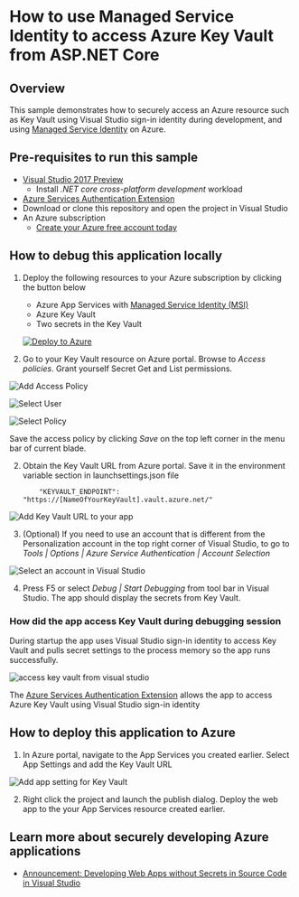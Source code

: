 # How to use Managed Service Identity to access Azure Key Vault from ASP.NET Core

## Overview

This sample demonstrates how to securely access an Azure resource such as Key Vault using Visual Studio sign-in identity during development, and using [Managed Service Identity](https://docs.microsoft.com/en-us/azure/active-directory/msi-overview) on Azure.


## Pre-requisites to run this sample
* [Visual Studio 2017 Preview](https://www.visualstudio.com/vs/preview/)
    * Install *.NET core cross-platform development* workload
* [Azure Services Authentication Extension](https://go.microsoft.com/fwlink/?linkid=862354)
* Download or clone this repository and open the project in Visual Studio
* An Azure subscription
    * [Create your Azure free account today](https://azure.microsoft.com/en-us/free/)

## How to debug this application locally

1. Deploy the following resources to your Azure subscription by clicking the button below
    * Azure App Services with [Managed Service Identity (MSI)](https://docs.microsoft.com/en-us/azure/app-service/app-service-managed-service-identity)
    * Azure Key Vault
    * Two secrets in the Key Vault

    [![Deploy to Azure](https://azuredeploy.net/deploybutton.svg)](https://azuredeploy.net/)

2. Go to your Key Vault resource on Azure portal. Browse to *Access policies*. Grant yourself Secret Get and List permissions.

![Add Access Policy](./media/AddAccessPolicy.png)

![Select User](./media/SelectUser.png)

![Select Policy](./media/SelectPolicy.png)

Save the access policy by clicking *Save* on the top left corner in the menu bar of current blade.

2. Obtain the Key Vault URL from Azure portal. Save it in the environment variable section in launchsettings.json file


    ```
        "KEYVAULT_ENDPOINT": "https://[NameOfYourKeyVault].vault.azure.net/"
    ```
![Add Key Vault URL to your app](./media/AddKeyVaultURL.png)

3. (Optional) If you need to use an account that is different from the Personalization account in the top right corner of Visual Studio, to go to *Tools | Options | Azure Service Authentication | Account Selection*

![Select an account in Visual Studio](./media/ASAL-visualstudio.png)

4. Press F5 or select *Debug | Start Debugging* from tool bar in Visual Studio. The app should display the secrets from Key Vault.

### How did the app access Key Vault during debugging session
During startup the app uses Visual Studio sign-in identity to access Key Vault and pulls secret settings to the process memory so the app runs successfully.

![access key vault from visual studio](./media/access-keyvault-visualstudio.png)

The [Azure Services Authentication Extension](https://go.microsoft.com/fwlink/?linkid=862354) allows the app to access Azure Key Vault using Visual Studio sign-in identity

## How to deploy this application to Azure

1. In Azure portal, navigate to the App Services you created earlier. Select App Settings and add the Key Vault URL

![Add app setting for Key Vault](./media/add-app-setting.png)

2. Right click the project and launch the publish dialog. Deploy the web app to the your App Services resource created earlier.


## Learn more about securely developing Azure applications

* [Announcement: Developing Web Apps without Secrets in Source Code in Visual Studio](https://go.microsoft.com/fwlink/?linkid=862656)
